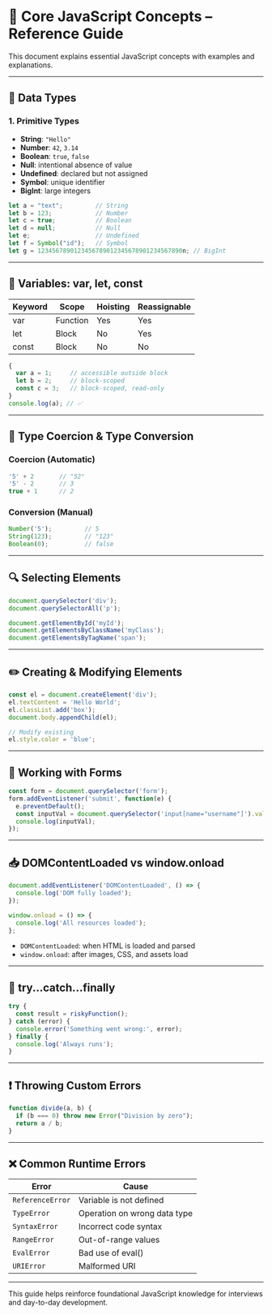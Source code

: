 
# 📘 Core JavaScript Concepts – Reference Guide

This document explains essential JavaScript concepts with examples and explanations.

---

## 📌 Data Types

### 1. Primitive Types
- **String**: `"Hello"`
- **Number**: `42`, `3.14`
- **Boolean**: `true`, `false`
- **Null**: intentional absence of value
- **Undefined**: declared but not assigned
- **Symbol**: unique identifier
- **BigInt**: large integers

```js
let a = "text";         // String
let b = 123;            // Number
let c = true;           // Boolean
let d = null;           // Null
let e;                  // Undefined
let f = Symbol("id");   // Symbol
let g = 1234567890123456789012345678901234567890n; // BigInt
```

---

## 📌 Variables: var, let, const

| Keyword | Scope        | Hoisting | Reassignable |
|---------|--------------|----------|--------------|
| var     | Function     | Yes      | Yes          |
| let     | Block        | No       | Yes          |
| const   | Block        | No       | No           |

```js
{
  var a = 1;     // accessible outside block
  let b = 2;     // block-scoped
  const c = 3;   // block-scoped, read-only
}
console.log(a); // ✅
```

---

## 🔁 Type Coercion & Type Conversion

### Coercion (Automatic)
```js
'5' + 2       // "52"
'5' - 2       // 3
true + 1      // 2
```

### Conversion (Manual)
```js
Number('5');         // 5
String(123);         // "123"
Boolean(0);          // false
```

---

## 🔍 Selecting Elements

```js
document.querySelector('div');
document.querySelectorAll('p');

document.getElementById('myId');
document.getElementsByClassName('myClass');
document.getElementsByTagName('span');
```

---

## ✏️ Creating & Modifying Elements

```js
const el = document.createElement('div');
el.textContent = 'Hello World';
el.classList.add('box');
document.body.appendChild(el);

// Modify existing
el.style.color = 'blue';
```

---

## 🧾 Working with Forms

```js
const form = document.querySelector('form');
form.addEventListener('submit', function(e) {
  e.preventDefault();
  const inputVal = document.querySelector('input[name="username"]').value;
  console.log(inputVal);
});
```

---

## 📥 DOMContentLoaded vs window.onload

```js
document.addEventListener('DOMContentLoaded', () => {
  console.log('DOM fully loaded');
});

window.onload = () => {
  console.log('All resources loaded');
};
```

- `DOMContentLoaded`: when HTML is loaded and parsed
- `window.onload`: after images, CSS, and assets load

---

## 🛑 try...catch...finally

```js
try {
  const result = riskyFunction();
} catch (error) {
  console.error('Something went wrong:', error);
} finally {
  console.log('Always runs');
}
```

---

## ❗ Throwing Custom Errors

```js
function divide(a, b) {
  if (b === 0) throw new Error("Division by zero");
  return a / b;
}
```

---

## ❌ Common Runtime Errors

| Error | Cause |
|-------|-------|
| `ReferenceError` | Variable is not defined |
| `TypeError` | Operation on wrong data type |
| `SyntaxError` | Incorrect code syntax |
| `RangeError` | Out-of-range values |
| `EvalError` | Bad use of eval() |
| `URIError` | Malformed URI |

---

This guide helps reinforce foundational JavaScript knowledge for interviews and day-to-day development.

